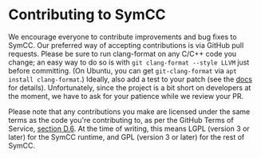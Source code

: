 # Contributing to SymCC

We encourage everyone to contribute improvements and bug fixes to SymCC. Our
preferred way of accepting contributions is via GitHub pull requests. Please be
sure to run clang-format on any C/C++ code you change; an easy way to do so is
with `git clang-format --style LLVM` just before committing. (On Ubuntu, you can
get `git-clang-format` via `apt install clang-format`.) Ideally, also add a test
to your patch (see the
[docs](https://github.com/eurecom-s3/symcc/blob/master/docs/Testing.txt) for
details). Unfortunately, since the project is a bit short on developers at the
moment, we have to ask for your patience while we review your PR.

Please note that any contributions you make are licensed under the same terms as
the code you're contributing to, as per the GitHub Terms of Service, [section
D.6](https://docs.github.com/en/site-policy/github-terms/github-terms-of-service#6-contributions-under-repository-license).
At the time of writing, this means LGPL (version 3 or later) for the SymCC
runtime, and GPL (version 3 or later) for the rest of SymCC.
